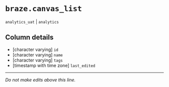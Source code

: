 # `braze.canvas_list`
`analytics_uat` | `analytics`

## Column details
* [character varying] `id`
* [character varying] `name`
* [character varying] `tags`
* [timestamp with time zone] `last_edited`

-------------------------------------------------------------------------------
*Do not make edits above this line.*
